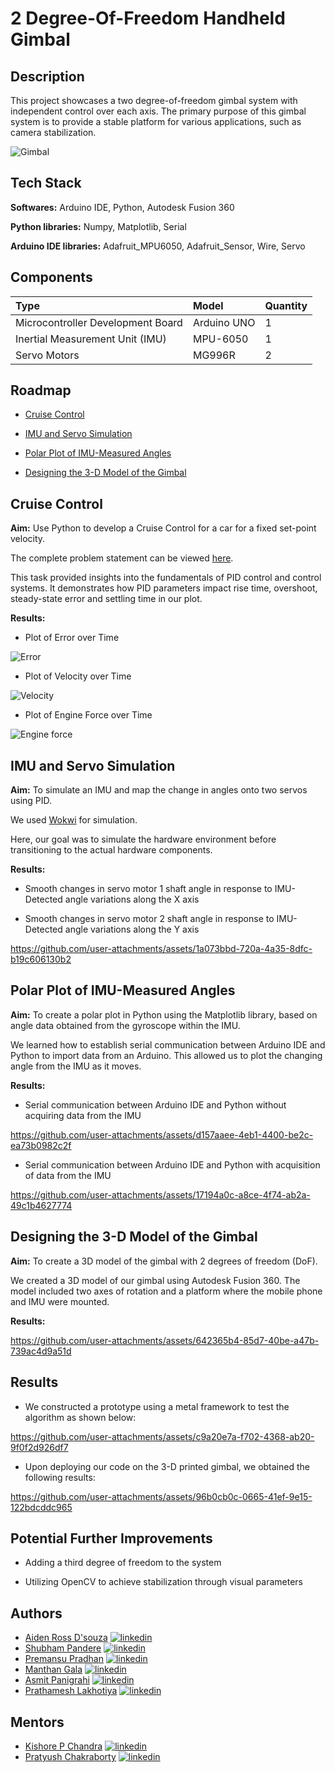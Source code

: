 
# 2 Degree-Of-Freedom Handheld Gimbal

## Description

This project showcases a two degree-of-freedom gimbal system with independent control over each axis. The primary purpose of this gimbal system is to provide a stable platform for various applications, such as camera stabilization. 

![Gimbal](https://github.com/user-attachments/assets/10fecac1-9516-43e6-a66e-f77ad13e4df2)

## Tech Stack

**Softwares:** Arduino IDE, Python, Autodesk Fusion 360

**Python libraries:** Numpy, Matplotlib, Serial

**Arduino IDE libraries:** Adafruit_MPU6050, Adafruit_Sensor, Wire, Servo

## Components

| Type | Model     | Quantity                |
| :-------- | :------- | :------------------------- |
| Microcontroller Development Board | Arduino UNO | 1 |
| Inertial Measurement Unit (IMU) | MPU-6050 | 1 |
| Servo Motors | MG996R | 2 |



## Roadmap

- [Cruise Control](#cruise-control)

- [IMU and Servo Simulation](#imu-and-servo-simulation)

- [Polar Plot of IMU-Measured Angles](#polar-plot-of-imu-measured-angles)

- [Designing the 3-D Model of the Gimbal](#designing-the-3-D-model-of-the-gimbal)
## Cruise Control

**Aim:** Use Python to develop a Cruise Control for a car for a fixed set-point velocity.

The complete problem statement can be viewed [here](https://drive.google.com/file/d/13-e7mE6L7H6tf8J_iWNPkJWwlDUzuDqa/view?usp=sharing).

This task provided insights into the fundamentals of PID control and control systems. It demonstrates how PID parameters impact rise time, overshoot, steady-state error and settling time in our plot.

**Results:**

- Plot of Error over Time

![Error](https://github.com/user-attachments/assets/6d21b559-be45-4b01-a497-3096752444d0)

- Plot of Velocity over Time

![Velocity](https://github.com/user-attachments/assets/af51075d-1a6b-4f99-903e-70c51cffdb1b)

- Plot of Engine Force over Time

![Engine force](https://github.com/user-attachments/assets/2d4b9411-4359-4592-85a2-35c185c9e426)

## IMU and Servo Simulation

**Aim:** To simulate an IMU and map the change in angles onto two servos using PID. 

We used [Wokwi](https://wokwi.com/projects/371127545545264129) for simulation.

Here, our goal was to simulate the hardware environment before transitioning to the actual hardware components.

**Results:**

- Smooth changes in servo motor 1 shaft angle in response to IMU-Detected angle variations along the X axis

- Smooth changes in servo motor 2 shaft angle in response to IMU-Detected angle variations along the Y axis

https://github.com/user-attachments/assets/1a073bbd-720a-4a35-8dfc-b19c606130b2

## Polar Plot of IMU-Measured Angles

**Aim:** To create a polar plot in Python using the Matplotlib library, based on angle data obtained from the gyroscope within the IMU.

We learned how to establish serial communication between Arduino IDE and Python to import data from an Arduino. This allowed us to plot the changing angle from the IMU as it moves.

**Results:**

- Serial communication between Arduino IDE and Python without acquiring data from the IMU

https://github.com/user-attachments/assets/d157aaee-4eb1-4400-be2c-ea73b0982c2f

- Serial communication between Arduino IDE and Python with acquisition of data from the IMU

https://github.com/user-attachments/assets/17194a0c-a8ce-4f74-ab2a-49c1b4627774

## Designing the 3-D Model of the Gimbal

**Aim:** To create a 3D model of the gimbal with 2 degrees of freedom (DoF).

We created a 3D model of our gimbal using Autodesk Fusion 360. The model included two axes of rotation and a platform where the mobile phone and IMU were mounted.

**Results:**

https://github.com/user-attachments/assets/642365b4-85d7-40be-a47b-739ac4d9a51d

## Results

- We constructed a prototype using a metal framework to test the algorithm as shown below:

https://github.com/user-attachments/assets/c9a20e7a-f702-4368-ab20-9f0f2d926df7

- Upon deploying our code on the 3-D printed gimbal, we obtained the following results:

https://github.com/user-attachments/assets/96b0cb0c-0665-41ef-9e15-122bdcddc965

## Potential Further Improvements

- Adding a third degree of freedom to the system

- Utilizing OpenCV to achieve stabilization through visual parameters
## Authors

- [Aiden Ross D'souza](https://github.com/Aiden-Ross-Dsouza) [![linkedin](https://img.shields.io/badge/linkedin-0A66C2?style=for-the-badge&logo=linkedin&logoColor=white)](https://www.linkedin.com/in/aiden-dsouza/)
- [Shubham Pandere](https://github.com/ShubhamPandere) [![linkedin](https://img.shields.io/badge/linkedin-0A66C2?style=for-the-badge&logo=linkedin&logoColor=white)](https://www.linkedin.com/in/shubham-pandere-72b240259/)
- [Premansu Pradhan](https://github.com/premansupradhan) [![linkedin](https://img.shields.io/badge/linkedin-0A66C2?style=for-the-badge&logo=linkedin&logoColor=white)](https://www.linkedin.com/in/premansu-pradhan-82956425b/)
- [Manthan Gala](https://github.com/manthan451) [![linkedin](https://img.shields.io/badge/linkedin-0A66C2?style=for-the-badge&logo=linkedin&logoColor=white)](https://www.linkedin.com/in/manthan-gala/)
- [Asmit Panigrahi](https://github.com/Hack-asmit) [![linkedin](https://img.shields.io/badge/linkedin-0A66C2?style=for-the-badge&logo=linkedin&logoColor=white)](https://www.linkedin.com/in/asmit-panigrahi-6242b9278/)
- [Prathamesh Lakhotiya](https://github.com/DarkDestr0yer32) [![linkedin](https://img.shields.io/badge/linkedin-0A66C2?style=for-the-badge&logo=linkedin&logoColor=white)](https://www.linkedin.com/in/prathamesh-lakhotiya-925824258/)

## Mentors

- [Kishore P Chandra](https://github.com/k1sh0re) [![linkedin](https://img.shields.io/badge/linkedin-0A66C2?style=for-the-badge&logo=linkedin&logoColor=white)](https://www.linkedin.com/in/k1sh0re)
- [Pratyush Chakraborty](https://github.com/Pratyush-Chakraborty) [![linkedin](https://img.shields.io/badge/linkedin-0A66C2?style=for-the-badge&logo=linkedin&logoColor=white)](https://www.linkedin.com/in/pratyush-chakraborty-42b8a7236/)
